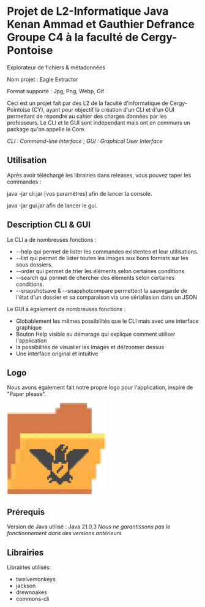 # Projet de L2-Informatique Java Kenan Ammad et Gauthier Defrance Groupe C4 à la faculté de Cergy-Pontoise

Explorateur de fichiers & métadonnées

Nom projet : Eagle Extractor

Format supporté : Jpg, Png, Webp, Gif

Ceci est un projet fait par des L2 de la faculté d'informatique de Cergy-Pointoise (CY),
ayant pour objectif la création d'un CLI et d'un GUI permettant de répondre au cahier des charges données par les professeurs.
Le CLI et le GUI sont indépendant mais ont en communs un package qu'on appelle le Core.

*CLI : Command-line interface* ; *GUI : Graphical User Interface*

## Utilisation

Après avoir téléchargé les librairies dans releases,
vous pouvez taper les commandes :

java -jar cli.jar [vos paramètres]
afin de lancer la console.


java -jar gui.jar 
afin de lancer le gui.

## Description CLI & GUI

Le CLI a de nombreuses fonctions :
* --help qui permet de lister les commandes existentes et leur utilisations.
* --list qui permet de lister toutes les images aux bons formats sur les sous dossiers.
* --order qui permet de trier les éléments selon certaines conditions
* --search qui permet de chercher des éléments selon certaines conditions.
* --snapshotsave & --snapshotcompare permettent la sauvegarde de l'état d'un dossier et sa comparaison via une sérialiasion dans un JSON


Le GUI a également de nombreuses fonctions :
* Globablement les mêmes possibilités que le CLI mais avec une interface graphique
* Bouton Help visible au démarage qui explique comment utiliser l'application
* la possibilités de visualier les images et dé/zoomer dessus
* Une interface original et intuitive

## Logo
Nous avons également fait notre propre logo pour l'application, inspiré de "Paper please".

![Image du logo](https://github.com/GauthierDefrance/Images-metadonnees-avec-Java/blob/main/sources/icon.png)

## Prérequis
Version de Java utilisé :
Java 21.0.3
*Nous ne garantissons pas le fonctionnement dans des versions antérieurs*


## Librairies
Librairies utilisés:
- twelvemonkeys
- jackson
- drewnoakes
- commons-cli
